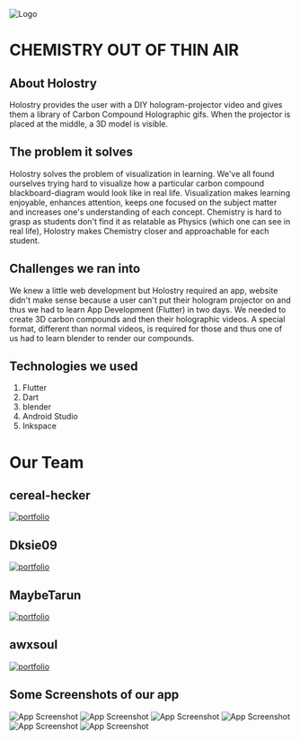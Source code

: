 ![Logo](images/logo.png)

#                                                 CHEMISTRY OUT OF THIN AIR

## About Holostry

Holostry provides the user with a DIY hologram-projector video and gives them a library of Carbon Compound Holographic gifs. When the projector is placed at the middle, a 3D model is visible.

## The problem it solves

Holostry solves the problem of visualization in learning. We've all found ourselves trying hard to visualize how a particular carbon compound blackboard-diagram would look like in real life. Visualization makes learning enjoyable, enhances attention, keeps one focused on the subject matter and increases one's understanding of each concept. Chemistry is hard to grasp as students don't find it as relatable as Physics (which one can see in real life), Holostry makes Chemistry closer and approachable for each student.

## Challenges we ran into

We knew a little web development but Holostry required an app, website didn't make sense because a user can't put their hologram projector on and thus we had to learn App Development (Flutter) in two days.
We needed to create 3D carbon compounds and then their holographic videos. A special format, different than normal videos, is required for those and thus one of us had to learn blender to render our compounds.

## Technologies we used

1. Flutter
2. Dart
3. blender
4. Android Studio
5. Inkspace

# Our Team

## cereal-hecker
[![portfolio](https://img.shields.io/badge/GitHub-000?style=for-the-badge&logo=ko-fi&logoColor=white)](https://github.com/cereal-hecker/)

## Dksie09
[![portfolio](https://img.shields.io/badge/GitHub-000?style=for-the-badge&logo=ko-fi&logoColor=white)](https://github.com/Dksie09/)

## MaybeTarun
[![portfolio](https://img.shields.io/badge/GitHub-000?style=for-the-badge&logo=ko-fi&logoColor=white)](https://github.com/MaybeTarun/)

## awxsoul
[![portfolio](https://img.shields.io/badge/GitHub-000?style=for-the-badge&logo=ko-fi&logoColor=white)](https://github.com/awxsoul/)



## Some Screenshots of our app

![App Screenshot](HolostryScreenshots/1.png)
![App Screenshot](HolostryScreenshots/2.png)
![App Screenshot](HolostryScreenshots/3.png)
![App Screenshot](HolostryScreenshots/4.png)
![App Screenshot](HolostryScreenshots/5.png)
![App Screenshot](HolostryScreenshots/6.png)
